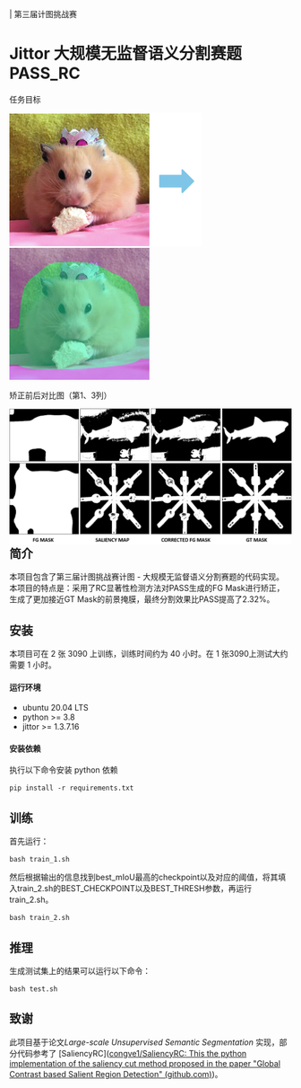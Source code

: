 | 第三届计图挑战赛

# Jittor 大规模无监督语义分割赛题 PASS_RC
任务目标

<img src=".\img\ILSVRC2012_val_00010974.JPEG" alt="ILSVRC2012_val_00010974" style="zoom:50%;" />                  <img src=".\img\箭头.png" alt="箭头" style="zoom:67%;" />                     <img src=".\img\ILSVRC2012_val_00010974_mask.png" alt="ILSVRC2012_val_00010974_mask" style="zoom:50%;" />

矫正前后对比图（第1、3列）

<img src=".\img\矫正对比图.png" alt="ILSVRC2012_val_00010974_mask" style="zoom:50%;" align="left"/>

## 简介
本项目包含了第三届计图挑战赛计图 - 大规模无监督语义分割赛题的代码实现。本项目的特点是：采用了RC显著性检测方法对PASS生成的FG Mask进行矫正，生成了更加接近GT Mask的前景掩膜，最终分割效果比PASS提高了2.32%。

## 安装 
本项目可在 2 张 3090 上训练，训练时间约为 40 小时。在 1 张3090上测试大约需要 1 小时。

#### 运行环境
- ubuntu 20.04 LTS
- python >= 3.8
- jittor >= 1.3.7.16

#### 安装依赖
执行以下命令安装 python 依赖
```
pip install -r requirements.txt
```

## 训练

首先运行：

```
bash train_1.sh
```

然后根据输出的信息找到best_mIoU最高的checkpoint以及对应的阈值，将其填入train_2.sh的BEST_CHECKPOINT以及BEST_THRESH参数，再运行train_2.sh。

```
bash train_2.sh
```

## 推理

生成测试集上的结果可以运行以下命令：

```
bash test.sh
```

## 致谢
此项目基于论文*Large-scale Unsupervised Semantic Segmentation* 实现，部分代码参考了 [SaliencyRC]([congve1/SaliencyRC: This the python implementation of the saliency cut method proposed in the paper "Global Contrast based Salient Region Detection" (github.com)](https://github.com/congve1/SaliencyRC))。
